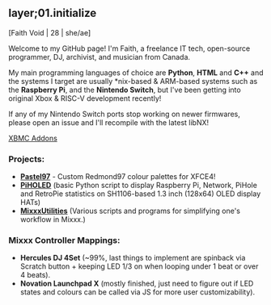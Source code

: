 ## layer;01.initialize

[Faith Void | 28 | she/ae]

Welcome to my GitHub page! I'm Faith, a freelance IT tech, open-source programmer, DJ, archivist, and musician from Canada. 

My main programming languages of choice are **Python**, **HTML** and **C++** and the systems I target are usually *nix-based & ARM-based systems such as the **Raspberry Pi**, and the **Nintendo Switch**, but I've been getting into original Xbox & RISC-V development recently!

If any of my Nintendo Switch ports stop working on newer firmwares, please open an issue and I'll recompile with the latest libNX!

[XBMC Addons](https://github.com/faithvoid/xbmc-addons)

### Projects:
- [**Pastel97**](https://github.com/faithvoid/Pastel97) - Custom Redmond97 colour palettes for XFCE4!
- [**PiHOLED**](https://github.com/faithvoid/PiHOLED) (basic Python script to display Raspberry Pi, Network, PiHole and RetroPie statistics on SH1106-based 1.3 inch (128x64) OLED display HATs)
- [**MixxxUtilities**](https://github.com/faithvoid/MixxxUtilities) (Various scripts and programs for simplifying one's workflow in Mixxx.)
### Mixxx Controller Mappings:
- **Hercules DJ 4Set** (~99%, last things to implement are spinback via Scratch button + keeping LED 1/3 on when looping under 1 beat or over 4 beats).
- **Novation Launchpad X** (mostly finished, just need to figure out if LED states and colours can be called via JS for more user customizability). 
